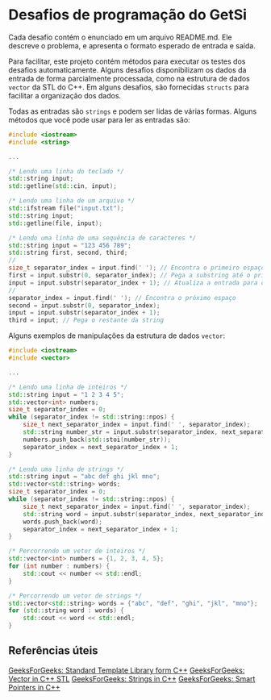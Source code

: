 # Desafios de programação do GetSi

Cada desafio contém o enunciado em um arquivo README.md.
Ele descreve o problema, e apresenta o formato esperado de entrada e saída.

Para facilitar, este projeto contém métodos para executar os testes dos desafios automaticamente.
Alguns desafios disponibilizam os dados da entrada de forma parcialmente processada, como na estrutura de dados `vector` da STL do C++.
Em alguns desafios, são fornecidas `structs` para facilitar a organização dos dados.

Todas as entradas são `strings` e podem ser lidas de várias formas.
Alguns métodos que você pode usar para ler as entradas são:

```c++
#include <iostream>
#include <string>

...

/* Lendo uma linha do teclado */
std::string input;
std::getline(std::cin, input);

/* Lendo uma linha de um arquivo */
std::ifstream file("input.txt");
std::string input;
std::getline(file, input);

/* Lendo uma linha de uma sequência de caracteres */
std::string input = "123 456 789";
std::string first, second, third;
//
size_t separator_index = input.find(' '); // Encontra o primeiro espaço
first = input.substr(0, separator_index); // Pega a substring até o primeiro espaço
input = input.substr(separator_index + 1); // Atualiza a entrada para cortar a parte já lida
//
separator_index = input.find(' '); // Encontra o próximo espaço
second = input.substr(0, separator_index);
input = input.substr(separator_index + 1);
third = input; // Pega o restante da string

```

Alguns exemplos de manipulações da estrutura de dados `vector`:

```c++
#include <iostream>
#include <vector>

...

/* Lendo uma linha de inteiros */
std::string input = "1 2 3 4 5";
std::vector<int> numbers;
size_t separator_index = 0;
while (separator_index != std::string::npos) {
    size_t next_separator_index = input.find(' ', separator_index);
    std::string number_str = input.substr(separator_index, next_separator_index - separator_index);
    numbers.push_back(std::stoi(number_str));
    separator_index = next_separator_index + 1;
}

/* Lendo uma linha de strings */
std::string input = "abc def ghi jkl mno";
std::vector<std::string> words;
size_t separator_index = 0;
while (separator_index != std::string::npos) {
    size_t next_separator_index = input.find(' ', separator_index);
    std::string word = input.substr(separator_index, next_separator_index - separator_index);
    words.push_back(word);
    separator_index = next_separator_index + 1;
}

/* Percorrendo um vetor de inteiros */
std::vector<int> numbers = {1, 2, 3, 4, 5};
for (int number : numbers) {
    std::cout << number << std::endl;
}

/* Percorrendo um vetor de strings */
std::vector<std::string> words = {"abc", "def", "ghi", "jkl", "mno"};
for (std::string word : words) {
    std::cout << word << std::endl;
}

```

## Referências úteis

[GeeksForGeeks: Standard Template Library form C++](https://www.geeksforgeeks.org/the-c-standard-template-library-stl/)
[GeeksForGeeks: Vector in C++ STL](https://www.geeksforgeeks.org/vector-in-cpp-stl/)
[GeeksForGeeks: Strings in C++](https://www.geeksforgeeks.org/strings-in-cpp/)
[GeeksForGeeks: Smart Pointers in C++](https://www.geeksforgeeks.org/smart-pointers-cpp/)

```

```
